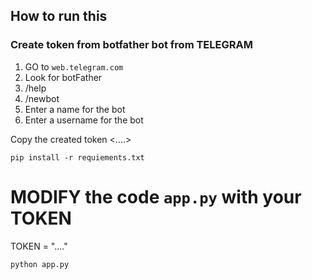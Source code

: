 ## How to run this


### Create token from botfather bot from TELEGRAM

1. GO to `web.telegram.com`
2. Look for botFather
3. /help
4. /newbot
5. Enter a name for the bot
6. Enter a username for the bot

Copy the created token <....>


```
pip install -r requiements.txt
```

# MODIFY the code `app.py` with your TOKEN

TOKEN = "...."

```
python app.py
```
